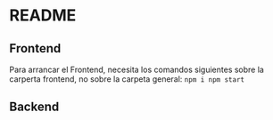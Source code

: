 # README #

## Frontend ##

Para arrancar el Frontend, necesita los comandos siguientes sobre la carperta frontend, no sobre la carpeta general: 
`
npm i
npm start
`

## Backend ##